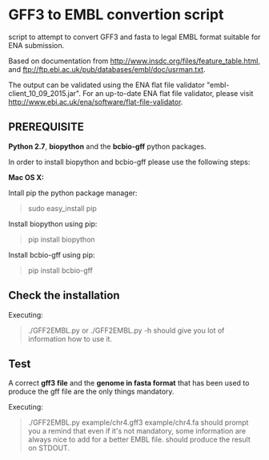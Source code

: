 GFF3 to EMBL convertion script
==============================

script to attempt to convert GFF3 and fasta to legal EMBL format suitable for 
ENA submission.

Based on documentation from http://www.insdc.org/files/feature_table.html, and
ftp://ftp.ebi.ac.uk/pub/databases/embl/doc/usrman.txt.

The output can be validated using the ENA flat file validator "embl-client_10_09_2015.jar". For an up-to-date ENA flat file validator, please visit http://www.ebi.ac.uk/ena/software/flat-file-validator.

## PREREQUISITE

**Python 2.7**, **biopython** and the **bcbio-gff** python packages.

In order to install biopython and bcbio-gff please use the following steps:

**Mac OS X:**

 Intall pip the python package manager:
 >sudo easy_install pip 

 Install biopython using pip:
 >pip install biopython

 Install bcbio-gff using pip:
 >pip install bcbio-gff

## Check the installation

 Executing:
 >./GFF2EMBL.py
 or
 >./GFF2EMBL.py -h
 should give you lot of information how to use it.
 

## Test

A correct **gff3 file** and the **genome in fasta format** that has been used to produce the gff file are the only things mandatory.

 Executing:
 >./GFF2EMBL.py example/chr4.gff3 example/chr4.fa
 should prompt you a remind that even if it's not mandatory, some information are always nice to add for a better EMBL file.
 should produce the result on STDOUT.
 
